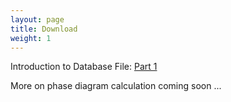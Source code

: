 ```yaml
---
layout: page
title: Download
weight: 1
---
```


Introduction to Database File: [Part 1][Part_1]

[Part_1]: /assets/presentations/Introduction_to_Database_File_(tdb)_Part_1.pptx

More on phase diagram calculation coming soon ...
